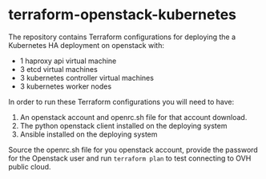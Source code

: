 # terraform-openstack-kubernetes

The repository contains Terraform configurations for deploying the a Kubernetes HA deployment on openstack with:
- 1 haproxy api virtual machine
- 3 etcd virtual machines
- 3 kubernetes controller virtual machines
- 3 kubernetes worker nodes

In order to run these Terraform configurations you will need to have:
1. An openstack account and openrc.sh file for that account download.
2. The python openstack client installed on the deploying system
2. Ansible installed on the deploying system

Source the openrc.sh file for you openstack account, provide the password for the Openstack user and run `terraform plan` to test connecting to OVH public cloud.

